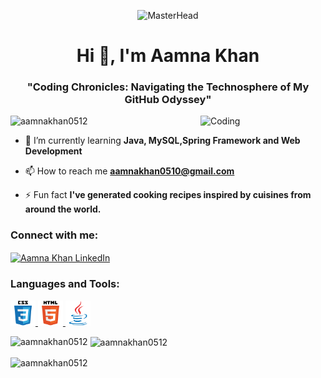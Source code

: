 
<p 
  ![MasterHead] 
align="center">
  <img src="https://gifdb.com/images/high/coding-skills-loading-dk68v8z0hevjpuiv.gif" alt="MasterHead" width="1000" height="300">
</p>

<h1 align="center">Hi 👋, I'm Aamna Khan</h1>
<h3 align="center">"Coding Chronicles: Navigating the Technosphere of My GitHub Odyssey"</h3>
<img align="right" alt="Coding" width="200" src="https://user-images.githubusercontent.com/74038190/236119160-976a0405-caa7-470c-9356-16d43402ea0a.gif">

<p align="left" > <img src="https://komarev.com/ghpvc/?username=aamnakhan0512&label=Profile%20views&color=0e75b6&style=flat" alt="aamnakhan0512" /> </p>

- 🌱 I’m currently learning **Java, MySQL,Spring Framework and Web Development**

- 📫 How to reach me **aamnakhan0510@gmail.com**

- ⚡ Fun fact **I've generated cooking recipes inspired by cuisines from around the world.**

<h3 align="left">Connect with me:</h3>
<p align="left">
<a href="https://linkedin.com/in/aamna-khan-108143294" target="blank"><img align="center" src="https://raw.githubusercontent.com/rahuldkjain/github-profile-readme-generator/master/src/images/icons/Social/linked-in-alt.svg" alt="Aamna Khan LinkedIn" height="30" width="40" /></a>
</p>

<h3 align="left">Languages and Tools:</h3>
<p align="left"> 
  <a href="https://www.w3schools.com/css/" target="_blank" rel="noreferrer"> 
    <img src="https://raw.githubusercontent.com/devicons/devicon/master/icons/css3/css3-original-wordmark.svg" alt="css3" width="40" height="40"/> 
  </a> 
  <a href="https://www.w3.org/html/" target="_blank" rel="noreferrer"> 
    <img src="https://raw.githubusercontent.com/devicons/devicon/master/icons/html5/html5-original-wordmark.svg" alt="html5" width="40" height="40"/> 
  </a> 
  <a href="https://www.java.com" target="_blank" rel="noreferrer"> 
    <img src="https://raw.githubusercontent.com/devicons/devicon/master/icons/java/java-original.svg" alt="java" width="40" height="40"/> 
  </a> 
</p>

<p><img align="left" src="https://github-readme-stats.vercel.app/api/top-langs?username=aamnakhan0512&show_icons=true&locale=en&layout=compact" alt="aamnakhan0512" /></p>

<p>&nbsp;<img align="center" src="https://github-readme-stats.vercel.app/api?username=aamnakhan0512&show_icons=true&locale=en" alt="aamnakhan0512" /></p>

<p><img align="center" src="https://github-readme-streak-stats.herokuapp.com/?user=aamnakhan0512&" alt="aamnakhan0512" /></p>

